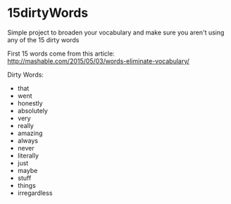 # 15dirtyWords
Simple project to broaden your vocabulary and make sure you aren't using any of the 15 dirty words

First 15 words come from this article:
http://mashable.com/2015/05/03/words-eliminate-vocabulary/

Dirty Words:
* that
* went
* honestly
* absolutely
* very
* really
* amazing
* always
* never
* literally
* just
* maybe
* stuff
* things
* irregardless
